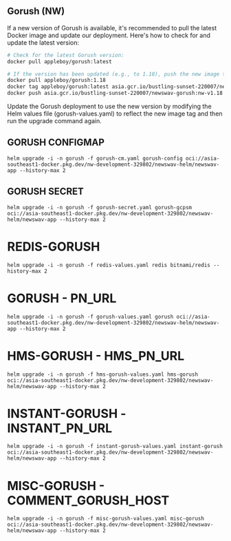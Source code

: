 ## Gorush (NW)
If a new version of Gorush is available, it's recommended to pull the latest Docker image and update our deployment. Here's how to check for and update the latest version:

```bash
# Check for the latest Gorush version:
docker pull appleboy/gorush:latest

# If the version has been updated (e.g., to 1.18), push the new image to our GCP Artifact Registry:
docker pull appleboy/gorush:1.18
docker tag appleboy/gorush:latest asia.gcr.io/bustling-sunset-220007/newswav-gorush:nw-v1.18
docker push asia.gcr.io/bustling-sunset-220007/newswav-gorush:nw-v1.18
```

Update the Gorush deployment to use the new version by modifying the Helm values file (gorush-values.yaml) to reflect the new image tag and then run the upgrade command again.

## GORUSH CONFIGMAP
`helm upgrade -i -n gorush -f gorush-cm.yaml gorush-config oci://asia-southeast1-docker.pkg.dev/nw-development-329802/newswav-helm/newswav-app --history-max 2`

## GORUSH SECRET
`helm upgrade -i -n gorush -f gorush-secret.yaml gorush-gcpsm oci://asia-southeast1-docker.pkg.dev/nw-development-329802/newswav-helm/newswav-app --history-max 2`

# REDIS-GORUSH
`helm upgrade -i -n gorush -f redis-values.yaml redis bitnami/redis --history-max 2`

# GORUSH - PN_URL
`helm upgrade -i -n gorush -f gorush-values.yaml gorush oci://asia-southeast1-docker.pkg.dev/nw-development-329802/newswav-helm/newswav-app --history-max 2`

# HMS-GORUSH - HMS_PN_URL
`helm upgrade -i -n gorush -f hms-gorush-values.yaml hms-gorush oci://asia-southeast1-docker.pkg.dev/nw-development-329802/newswav-helm/newswav-app --history-max 2`

# INSTANT-GORUSH -INSTANT_PN_URL
`helm upgrade -i -n gorush -f instant-gorush-values.yaml instant-gorush oci://asia-southeast1-docker.pkg.dev/nw-development-329802/newswav-helm/newswav-app --history-max 2`

# MISC-GORUSH - COMMENT_GORUSH_HOST
`helm upgrade -i -n gorush -f misc-gorush-values.yaml misc-gorush oci://asia-southeast1-docker.pkg.dev/nw-development-329802/newswav-helm/newswav-app --history-max 2`